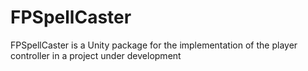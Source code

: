 # FPSpellCaster
FPSpellCaster is a Unity package for the implementation of the player controller in a project under development
